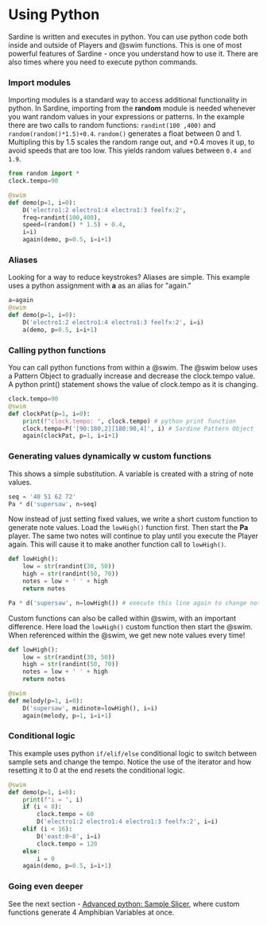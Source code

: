 # Using Python
Sardine is written and executes in python. You can use python code both inside and outside of Players and @swim functions. This is one of most powerful features of Sardine - once you understand how to use it. There are also times where you need to execute python commands.

### Import modules
Importing modules is a standard way to access additional functionality in python. In Sardine, importing from the **random** module is needed whenever you want random values in your expressions or patterns. In the example there are two calls to random functions: `randint(100 ,400)` and `random(random()*1.5)+0.4`. `random()` generates a float between 0 and 1. Multipling this by 1.5 scales the random range out, and +0.4 moves it up, to avoid speeds that are too low.  This yields random values between `0.4 and 1.9`. 

```python
from random import * 
clock.tempo=90

@swim
def demo(p=1, i=0):
    D('electro1:2 electro1:4 electro1:3 feelfx:2',
    freq=randint(100,400),
    speed=(random() * 1.5) + 0.4,
    i=i)
    again(demo, p=0.5, i=i+1)
```

### Aliases
Looking for a way to reduce keystrokes? Aliases are simple. This example uses a python assignment with **a** as an alias for "again."

```python
a=again
@swim
def demo(p=1, i=0):
    D('electro1:2 electro1:4 electro1:3 feelfx:2', i=i)
    a(demo, p=0.5, i=i+1)
```

### Calling python functions
You can call python functions from within a @swim. The @swim below uses a Pattern Object to gradually increase and decrease the clock.tempo value. A python print() statement shows the value of clock.tempo as it is changing. 

```python
clock.tempo=90
@swim
def clockPat(p=1, i=0):
    print(f"clock.tempo: ", clock.tempo) # python print function
    clock.tempo=P('[90:180,2][180:90,4]', i) # Sardine Pattern Object
    again(clockPat, p=1, i=i+1)
```
### Generating values dynamically w custom functions
This shows a simple substitution. A variable is created with a string of note values. 
```python
seq = '40 51 62 72'
Pa * d('supersaw', n=seq)
```

Now instead of just setting fixed values, we write a short custom function to generate note values. Load the `lowHigh()` function first. Then start the **Pa** player. The same two notes will continue to play until you execute the Player again. This will cause it to make another function call to `lowHigh()`.

```python
def lowHigh():
    low = str(randint(30, 50))
    high = str(randint(50, 70))
    notes = low + ' ' + high
    return notes

Pa * d('supersaw', n=lowHigh()) # execute this line again to change note values
```

Custom functions can also be called within @swim, with an important difference. Here load the `lowHigh()` custom function then start the @swim. When referenced within the @swim, we get new note values every time! 

```python
def lowHigh():
    low = str(randint(30, 50))
    high = str(randint(50, 70))
    notes = low + ' ' + high
    return notes

@swim
def melody(p=1, i=0):
    D('supersaw', midinote=lowHigh(), i=i)
    again(melody, p=1, i=i+1)
```

### Conditional logic
This example uses python `if/elif/else` conditional logic to switch between sample sets and change the tempo. Notice the use of the iterator and how resetting it to 0 at the end resets the conditional logic. 

```python
@swim
def demo(p=1, i=0):
    print(f"i = ", i)
    if (i < 8):
        clock.tempo = 60
        D('electro1:2 electro1:4 electro1:3 feelfx:2', i=i)
    elif (i < 16):
        D('east:0~8', i=i)
        clock.tempo = 120
    else:
        i = 0
    again(demo, p=0.5, i=i+1)
```
### Going even deeper
See the next section - [Advanced python: Sample Slicer](./python-sampleslicer.md), where custom functions generate 4 Amphibian Variables at once. 
